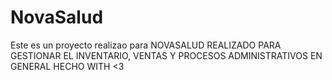 # NovaSalud

Este es un proyecto realizao para NOVASALUD REALIZADO PARA GESTIONAR EL INVENTARIO, VENTAS Y PROCESOS ADMINISTRATIVOS EN GENERAL HECHO WITH <3
